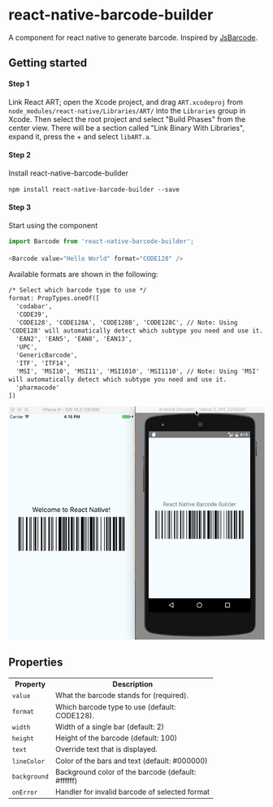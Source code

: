
# react-native-barcode-builder

A component for react native to generate barcode. Inspired by [JsBarcode](https://github.com/lindell/JsBarcode).

## Getting started

#### Step 1

Link React ART; open the Xcode project, and drag `ART.xcodeproj` from `node_modules/react-native/Libraries/ART/` into the `Libraries` group in Xcode.
Then select the root project and select "Build Phases" from the center view. There will be a section called "Link Binary With Libraries", expand it, press the + and select `libART.a`.

#### Step 2

Install react-native-barcode-builder

`npm install react-native-barcode-builder --save`


#### Step 3

Start using the component

```javascript
import Barcode from 'react-native-barcode-builder';

<Barcode value="Hello World" format="CODE128" />
```

Available formats are shown in the following:

```
/* Select which barcode type to use */
format: PropTypes.oneOf([
  'codabar',
  'CODE39',
  'CODE128', 'CODE128A', 'CODE128B', 'CODE128C', // Note: Using 'CODE128' will automatically detect which subtype you need and use it.
  'EAN2', 'EAN5', 'EAN8', 'EAN13',
  'UPC',
  'GenericBarcode',
  'ITF', 'ITF14',
  'MSI', 'MSI10', 'MSI11', 'MSI1010', 'MSI1110', // Note: Using 'MSI' will automatically detect which subtype you need and use it.
  'pharmacode'
])
```

![](./images/example.png)

## Properties

<table style="width:80%">
  <tr>
    <th>Property</th>
    <th>Description</th>
  </tr>
  <tr>
    <td><code>value</code></td>
    <td>What the barcode stands for (required).</td>
  </tr>
  <tr>
    <td><code>format</code></td>
    <td>Which barcode type to use (default: CODE128).</td>
  </tr>
  <tr>
    <td><code>width</code></td>
    <td>Width of a single bar (default: 2)</td>
  </tr>
  <tr>
    <td><code>height</code></td>
    <td>Height of the barcode (default: 100)</td>
  </tr>
  <tr>
    <td><code>text</code></td>
    <td>Override text that is displayed.</td>
  </tr>
  <tr>
    <td><code>lineColor</code></td>
    <td>Color of the bars and text (default: #000000)</td>
  </tr>
  <tr>
    <td><code>background</code></td>
    <td>Background color of the barcode (default: #ffffff)</td>
  </tr>
  <tr>
    <td><code>onError</code></td>
    <td>Handler for invalid barcode of selected format</td>
  </tr>
</table>
